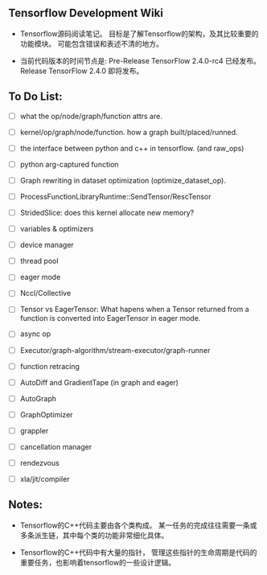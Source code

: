## Tensorflow Development Wiki

- Tensorflow源码阅读笔记。
目标是了解Tensorflow的架构，及其比较重要的功能模块。
可能包含错误和表述不清的地方。

- 当前代码版本的时间节点是:
Pre-Release TensorFlow 2.4.0-rc4 已经发布。
Release TensorFlow 2.4.0 即将发布。

## To Do List:

- [ ] what the op/node/graph/function attrs are.
- [ ] kernel/op/graph/node/function. how a graph built/placed/runned.
- [ ] the interface between python and c++ in tensorflow. (and raw\_ops)
- [ ] python arg-captured function
- [ ] Graph rewriting in dataset optimization (optimize\_dataset\_op).
- [ ] ProcessFunctionLibraryRuntime::SendTensor/RescTensor
- [ ] StridedSlice: does this kernel allocate new memory?

- [ ] variables & optimizers
- [ ] device manager
- [ ] thread pool
- [ ] eager mode
- [ ] Nccl/Collective
- [ ] Tensor vs EagerTensor:
What hapens when a Tensor returned from a function
is converted into EagerTensor in eager mode.
- [ ] async op
- [ ] Executor/graph-algorithm/stream-executor/graph-runner
- [ ] function retracing
- [ ] AutoDiff and GradientTape (in graph and eager)
- [ ] AutoGraph
- [ ] GraphOptimizer
- [ ] grappler
- [ ] cancellation manager
- [ ] rendezvous
- [ ] xla/jit/compiler

## Notes:

- Tensorflow的C++代码主要由各个类构成。
某一任务的完成往往需要一条或多条派生链，其中每个类的功能非常细化具体。

- Tensorflow的C++代码中有大量的指针，
管理这些指针的生命周期是代码的重要任务，也影响着tensorflow的一些设计逻辑。
